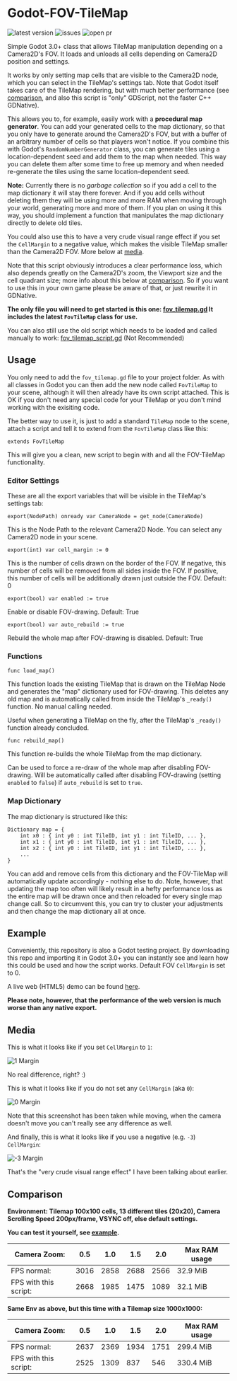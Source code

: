 # Godot-FOV-TileMap
![latest version](https://img.shields.io/github/release/Phoenix1747/Godot-FOV-TileMap.svg?style=for-the-badge) ![issues](https://img.shields.io/github/issues/Phoenix1747/Godot-FOV-TileMap.svg?style=for-the-badge) ![open pr](https://img.shields.io/github/issues-pr-raw/phoenix1747/Godot-FOV-TileMap.svg?style=for-the-badge)

Simple Godot 3.0+ class that allows TileMap manipulation depending on a Camera2D's FOV. It loads and unloads all cells depending on Camera2D position and settings.

It works by only setting map cells that are visible to the Camera2D node, which you can select in the TileMap's settings tab. Note that Godot itself takes care of the TileMap rendering, but with much better performance (see [comparison](#comparison), and also this script is "only" GDScript, not the faster C++ GDNative).

This allows you to, for example, easily work with a **procedural map generator**. You can add your generated cells to the map dictionary, so that you only have to generate around the Camera2D's FOV, but with a buffer of an arbitrary number of cells so that players won't notice. If you combine this with Godot's `RandomNumberGenerator` class, you can generate tiles using a location-dependent seed and add them to the map when needed. This way you can delete them after some time to free up memory and when needed re-generate the tiles using the same location-dependent seed.

**Note:** Currently there is no *garbage collection* so if you add a cell to the map dictionary it will stay there forever. And if you add cells without deleting them they will be using more and more RAM when moving through your world, generating more and more of them. If you plan on using it this way, you should implement a function that manipulates the map dictionary directly to delete old tiles.

You could also use this to have a very crude visual range effect if you set the `CellMargin` to a negative value, which makes the visible TileMap smaller than the Camera2D FOV. More below at [media](#media).

Note that this script obviously introduces a clear performance loss, which also depends greatly on the Camera2D's zoom, the Viewport size and the cell quadrant size;
more info about this below at [comparison](#comparison).
So if you want to use this in your own game please be aware of that, or just rewrite it in GDNative.

**The only file you will need to get started is this one: [fov_tilemap.gd](fov_tilemap.gd)
It includes the latest `FovTileMap` class for use.**

You can also still use the old script which needs to be loaded and called manually to work: [fov_tilemap_script.gd](https://github.com/Phoenix1747/Godot-FOV-TileMap/blob/v1.0.0/fov_tilemap.gd)
(Not Recommended)

## Usage

You only need to add the `fov_tilemap.gd` file to your project folder. As with all classes in Godot you can then add the new node called `FovTileMap` to your scene, although it will then already have its own script attached. This is OK if you don't need any special code for your TileMap or you don't mind working with the exisiting code.

The better way to use it, is just to add a standard `TileMap` node to the scene, attach a script and tell it to extend from the `FovTileMap` class like this:

```gdscript
extends FovTileMap
```

This will give you a clean, new script to begin with and all the FOV-TileMap functionality.

### Editor Settings

These are all the export variables that will be visible in the TileMap's settings tab:

```gdscript
export(NodePath) onready var CameraNode = get_node(CameraNode)
```

This is the Node Path to the relevant Camera2D Node. You can select any Camera2D node in your scene.

```gdscript
export(int) var cell_margin := 0
```

This is the number of cells drawn on the border of the FOV.
If negative, this number of cells will be removed from all sides inside the FOV.
If positive, this number of cells will be additionally drawn just outside the FOV.
Default: 0

```gdscript
export(bool) var enabled := true
```

Enable or disable FOV-drawing. Default: True

```gdscript
export(bool) var auto_rebuild := true
```

Rebuild the whole map after FOV-drawing is disabled. Default: True

### Functions

```gdscript
func load_map()
```

This function loads the existing TileMap that is drawn on the TileMap Node and generates the "map" dictionary used for FOV-drawing.
This deletes any old map and is automatically called from inside the TileMap's `_ready()` function. No manual calling needed.

Useful when generating a TileMap on the fly, after the TileMap's `_ready()` function already concluded.

```gdscript
func rebuild_map()
```

This function re-builds the whole TileMap from the map dictionary.

Can be used to force a re-draw of the whole map after disabling FOV-drawing. Will be automatically called after disabling FOV-drawing (setting `enabled` to `false`) if `auto_rebuild` is set to `true`.

### Map Dictionary

The map dictionary is structured like this:

```gdscript
Dictionary map = {
    int x0 : { int y0 : int TileID, int y1 : int TileID, ... },
    int x1 : { int y0 : int TileID, int y1 : int TileID, ... },
    int x2 : { int y0 : int TileID, int y1 : int TileID, ... },
    ...
}
```

You can add and remove cells from this dictionary and the FOV-TileMap will automatically update accordingly - nothing else to do.
Note, however, that updating the map too often will likely result in a hefty performance loss as the entire map will be drawn once and then reloaded for every single map change call. So to circumvent this, you can try to cluster your adjustments and then change the map dictionary all at once.

## Example

Conveniently, this repository is also a Godot testing project. By downloading this repo and importing it in Godot 3.0+ you can instantly see
and learn how this could be used and how the script works. Default FOV `CellMargin` is set to 0.

A live web (HTML5) demo can be found [here](https://phoenix1747.github.io/Godot-FOV-TileMap/).

**Please note, however, that the performance of the web version is much worse than any native export.**

## Media

This is what it looks like if you set `CellMargin` to `1`:

![1 Margin](screenshots/gif1.gif)

No real difference, right? :)

This is what it looks like if you do not set any `CellMargin` (aka `0`):

![0 Margin](screenshots/gif2.gif)

Note that this screenshot has been taken while moving, when the camera doesn't move you can't really see any difference as well.

And finally, this is what it looks like if you use a negative (e.g. `-3`) `CellMargin`:

![-3 Margin](screenshots/gif3.gif)

That's the "very crude visual range effect" I have been talking about earlier.

## Comparison

**Environment: Tilemap 100x100 cells, 13 different tiles (20x20), Camera Scrolling Speed 200px/frame, VSYNC off, else default settings.**

**You can test it yourself, see [example](#example).**

|Camera Zoom: | 0.5 |	1.0 | 1.5 | 2.0 | Max RAM usage |
| --- | --- | --- | --- | --- | --- |
|FPS normal: | 3016 | 2858 | 2688 | 2566 | 32.9 MiB |
|FPS with this script: | 2668 | 1985 | 1475 | 1089 | 32.1 MiB |

**Same Env as above, but this time with a Tilemap size 1000x1000:**

|Camera Zoom: | 0.5 |	1.0 | 1.5 | 2.0 | Max RAM usage |
| --- | --- | --- | --- | --- | --- |
|FPS normal: | 2637 | 2369 | 1934 | 1751 | 299.4 MiB |
|FPS with this script: | 2525 | 1309 | 837 | 546 | 330.4 MiB |
